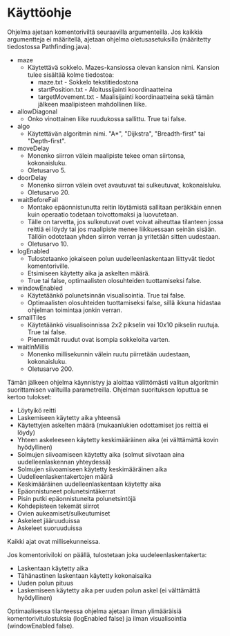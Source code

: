 # Käyttöohje

Ohjelma ajetaan komentoriviltä seuraavilla argumenteilla. Jos kaikkia argumentteja ei määritellä, ajetaan ohjelma oletusasetuksilla (määritetty tiedostossa Pathfinding.java).

* maze
  * Käytettävä sokkelo. Mazes-kansiossa olevan kansion nimi. Kansion tulee sisältää kolme tiedostoa:
    * maze.txt - Sokkelo tekstitiedostona
	* startPosition.txt - Aloitussijainti koordinaatteina
	* targetMovement.txt - Maalisijainti koordinaatteina sekä tämän jälkeen maalipisteen mahdollinen liike.
* allowDiagonal
  * Onko vinottainen liike ruudukossa sallittu. True tai false.
* algo
  * Käytettävän algoritmin nimi. "A*", "Dijkstra", "Breadth-first" tai "Depth-first".
* moveDelay
  * Monenko siirron välein maalipiste tekee oman siirtonsa, kokonaisluku.
  * Oletusarvo 5.
* doorDelay
  * Monenko siirron välein ovet avautuvat tai sulkeutuvat, kokonaisluku.
  * Oletusarvo 20.
* waitBeforeFail
  * Montako epäonnistunutta reitin löytämistä sallitaan peräkkäin ennen kuin operaatio todetaan toivottomaksi ja luovutetaan.
  * Tälle on tarvetta, jos sulkeutuvat ovet voivat aiheuttaa tilanteen jossa reittiä ei löydy tai jos maalipiste menee liikkuessaan seinän sisään. Tällöin odotetaan yhden siirron verran ja yritetään sitten uudestaan.
  * Oletusarvo 10.
* logEnabled
  * Tulostetaanko jokaiseen polun uudelleenlaskentaan liittyvät tiedot komentoriville.
  * Etsimiseen käytetty aika ja askelten määrä.
  * True tai false, optimaalisten olosuhteiden tuottamiseksi false.
* windowEnabled
  * Käytetäänkö polunetsinnän visualisointia. True tai false.
  * Optimaalisten olosuhteiden tuottamiseksi false, sillä ikkuna hidastaa ohjelman toimintaa jonkin verran.
* smallTiles
  * Käytetäänkö visualisoinnissa 2x2 pikselin vai 10x10 pikselin ruutuja. True tai false.
  * Pienemmät ruudut ovat isompia sokkeloita varten.
* waitInMillis
  * Monenko millisekunnin välein ruutu piirretään uudestaan, kokonaisluku.
  * Oletusarvo 200.
  
Tämän jälkeen ohjelma käynnistyy ja aloittaa välittömästi valitun algoritmin suorittamisen valituilla parametreilla. Ohjelman suorituksen loputtua se kertoo tulokset:
* Löytyikö reitti
* Laskemiseen käytetty aika yhteensä
* Käytettyjen askelten määrä (mukaanlukien odottamiset jos reittiä ei löydy)
* Yhteen askeleeseen käytetty keskimääräinen aika (ei välttämättä kovin hyödyllinen)
* Solmujen siivoamiseen käytetty aika (solmut siivotaan aina uudelleenlaskennan yhteydessä)
* Solmujen siivoamiseen käytetty keskimääräinen aika
* Uudelleenlaskentakertojen määrä
* Keskimääräinen uudelleenlaskentaan käytetty aika
* Epäonnistuneet polunetsintäkerrat
* Pisin putki epäonnistuneita polunetsintöjä
* Kohdepisteen tekemät siirrot
* Ovien aukeamiset/sulkeutumiset
* Askeleet jääruuduissa
* Askeleet suoruuduissa

Kaikki ajat ovat millisekunneissa.

Jos komentoriviloki on päällä, tulostetaan joka uudeleenlaskentakerta:
* Laskentaan käytetty aika
* Tähänastinen laskentaan käytetty kokonaisaika
* Uuden polun pituus
* Laskemiseen käytetty aika per uuden polun askel (ei välttämättä hyödyllinen)

Optimaalisessa tilanteessa ohjelma ajetaan ilman ylimääräisiä komentorivitulostuksia (logEnabled false) ja ilman visualisointia (windowEnabled false).